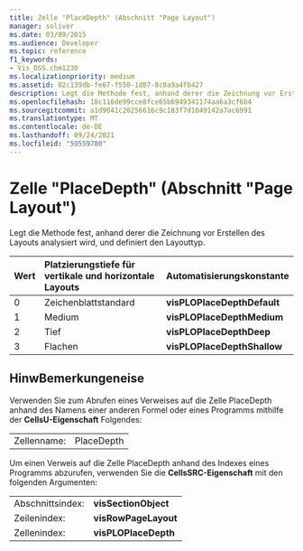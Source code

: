 ```yaml
---
title: Zelle "PlaceDepth" (Abschnitt "Page Layout")
manager: soliver
ms.date: 03/09/2015
ms.audience: Developer
ms.topic: reference
f1_keywords:
- Vis_DSS.chm1230
ms.localizationpriority: medium
ms.assetid: 02c139db-fe67-f550-1d07-8c8a9a4fb427
description: Legt die Methode fest, anhand derer die Zeichnung vor Erstellen des Layouts analysiert wird, und definiert den Layouttyp.
ms.openlocfilehash: 10c116de99cce8fce65b6949341174aa6a3cf6b4
ms.sourcegitcommit: a1d9041c20256616c9c183f7d1049142a7ac6991
ms.translationtype: MT
ms.contentlocale: de-DE
ms.lasthandoff: 09/24/2021
ms.locfileid: "59559780"
---
```

# <a name="placedepth-cell-page-layout-section"></a>Zelle "PlaceDepth" (Abschnitt "Page Layout")

Legt die Methode fest, anhand derer die Zeichnung vor Erstellen des Layouts analysiert wird, und definiert den Layouttyp.
  
|**Wert**|**Platzierungstiefe für vertikale und horizontale Layouts**|**Automatisierungskonstante**|
|:-----|:-----|:-----|
| 0  <br/> | Zeichenblattstandard  <br/> |**visPLOPlaceDepthDefault** <br/> |
| 1  <br/> | Medium  <br/> |**visPLOPlaceDepthMedium** <br/> |
| 2  <br/> | Tief  <br/> |**visPLOPlaceDepthDeep** <br/> |
| 3  <br/> | Flachen  <br/> |**visPLOPlaceDepthShallow** <br/> |
   
## <a name="remarks"></a>HinwBemerkungeneise

Verwenden Sie zum Abrufen eines Verweises auf die Zelle PlaceDepth anhand des Namens einer anderen Formel oder eines Programms mithilfe der **CellsU-Eigenschaft** Folgendes: 
  
|||
|:-----|:-----|
| Zellenname:  <br/> | PlaceDepth  <br/> |
   
Um einen Verweis auf die Zelle PlaceDepth anhand des Indexes eines Programms abzurufen, verwenden Sie die **CellsSRC-Eigenschaft** mit den folgenden Argumenten: 
  
|||
|:-----|:-----|
| Abschnittsindex:  <br/> |**visSectionObject** <br/> |
| Zeilenindex:  <br/> |**visRowPageLayout** <br/> |
| Zellenindex:  <br/> |**visPLOPlaceDepth** <br/> |
   

